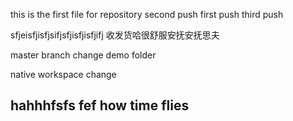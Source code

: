 this is the first file for repository
second push
first push
third push


sfjeisfjisfjsifjsfjisfjisfjifj
收发货哈很舒服安抚安抚思夫



master branch change demo folder

native workspace change

hahhhfsfs fef
how time flies
--------------
